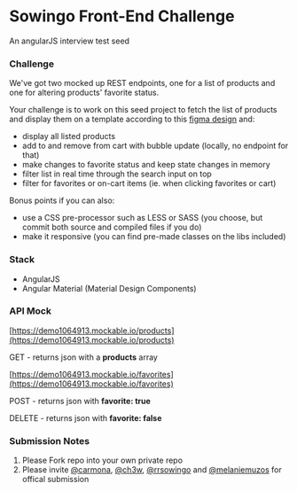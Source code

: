 # Sowingo Front-End Challenge

An angularJS interview test seed

### Challenge

We've got two mocked up REST endpoints, one for a list of products and one for altering products' favorite status.

Your challenge is to work on this seed project to fetch the list of products and display them on a template according to this [figma design](https://www.figma.com/file/cwdrJAjr9k8HbNpVCTlSPy/Sowingo_Marketplace_Test) and:

- display all listed products
- add to and remove from cart with bubble update (locally, no endpoint for that) 
- make changes to favorite status and keep state changes in memory
- filter list in real time through the search input on top
- filter for favorites or on-cart items (ie. when clicking favorites or cart)

Bonus points if you can also:
- use a CSS pre-processor such as LESS or SASS (you choose, but commit both source and compiled files if you do)
- make it responsive (you can find pre-made classes on the libs included)

### Stack

- AngularJS
- Angular Material (Material Design Components)

### API Mock

[https://demo1064913.mockable.io/products](https://demo1064913.mockable.io/products)

GET - returns json with a **products** array

[https://demo1064913.mockable.io/favorites](https://demo1064913.mockable.io/favorites)

POST - returns json with **favorite: true**

DELETE - returns json with **favorite: false**


### Submission Notes

1. Please Fork repo into your own private repo
2. Please invite [@carmona](https://github.com/carmona), [@ch3w](https://github.com/ch3w), [@rrsowingo](https://github.com/rrsowingo) and [@melaniemuzos](https://github.com/melaniemuzos) for offical submission
